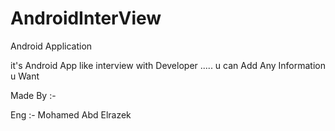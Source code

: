 # AndroidInterView

Android Application <br/>

it's Android App like interview with Developer ..... u can Add Any Information u Want <br/>


Made By :- <br/>

Eng :- Mohamed Abd Elrazek 
